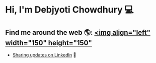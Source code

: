 # Hi, I'm Debjyoti Chowdhury 💻

## Find me around the web 🌎: <a href="https://github.com/debjyotiC"><img align="left" width="150" height="150" 

- Sharing updates on <a href="https://www.linkedin.com/in/monicampowell/">LinkedIn</a> 💼

